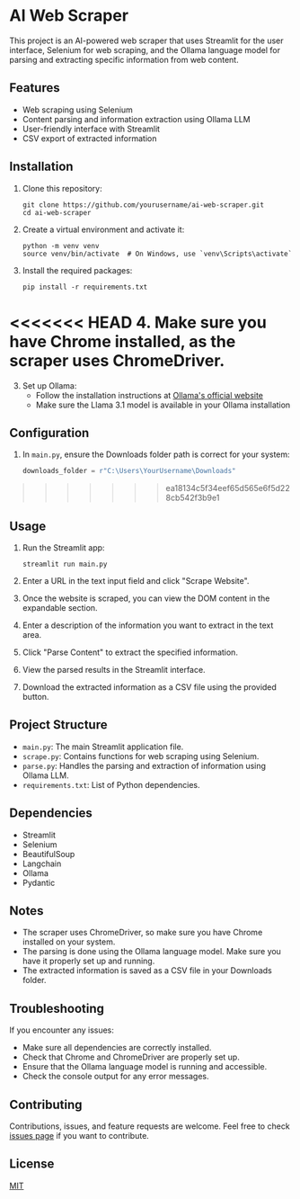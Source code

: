 # AI Web Scraper

This project is an AI-powered web scraper that uses Streamlit for the user interface, Selenium for web scraping, and the Ollama language model for parsing and extracting specific information from web content.

## Features

- Web scraping using Selenium
- Content parsing and information extraction using Ollama LLM
- User-friendly interface with Streamlit
- CSV export of extracted information

## Installation

1. Clone this repository:
   ```
   git clone https://github.com/yourusername/ai-web-scraper.git
   cd ai-web-scraper
   ```

2. Create a virtual environment and activate it:
   ```
   python -m venv venv
   source venv/bin/activate  # On Windows, use `venv\Scripts\activate`
   ```

3. Install the required packages:
   ```
   pip install -r requirements.txt
   ```

<<<<<<< HEAD
4. Make sure you have Chrome installed, as the scraper uses ChromeDriver.
=======
3. Set up Ollama:
   - Follow the installation instructions at [Ollama's official website](https://ollama.ai/)
   - Make sure the Llama 3.1 model is available in your Ollama installation

## Configuration

1. In `main.py`, ensure the Downloads folder path is correct for your system:
   ```python
   downloads_folder = r"C:\Users\YourUsername\Downloads"
   ```
>>>>>>> ea18134c5f34eef65d565e6f5d228cb542f3b9e1

## Usage

1. Run the Streamlit app:
   ```
   streamlit run main.py
   ```

2. Enter a URL in the text input field and click "Scrape Website".

3. Once the website is scraped, you can view the DOM content in the expandable section.

4. Enter a description of the information you want to extract in the text area.

5. Click "Parse Content" to extract the specified information.

6. View the parsed results in the Streamlit interface.

7. Download the extracted information as a CSV file using the provided button.

## Project Structure

- `main.py`: The main Streamlit application file.
- `scrape.py`: Contains functions for web scraping using Selenium.
- `parse.py`: Handles the parsing and extraction of information using Ollama LLM.
- `requirements.txt`: List of Python dependencies.

## Dependencies

- Streamlit
- Selenium
- BeautifulSoup
- Langchain
- Ollama
- Pydantic

## Notes

- The scraper uses ChromeDriver, so make sure you have Chrome installed on your system.
- The parsing is done using the Ollama language model. Make sure you have it properly set up and running.
- The extracted information is saved as a CSV file in your Downloads folder.

## Troubleshooting

If you encounter any issues:
- Make sure all dependencies are correctly installed.
- Check that Chrome and ChromeDriver are properly set up.
- Ensure that the Ollama language model is running and accessible.
- Check the console output for any error messages.

## Contributing

Contributions, issues, and feature requests are welcome. Feel free to check [issues page](https://github.com/yourusername/ai-web-scraper/issues) if you want to contribute.

## License

[MIT](https://choosealicense.com/licenses/mit/)
